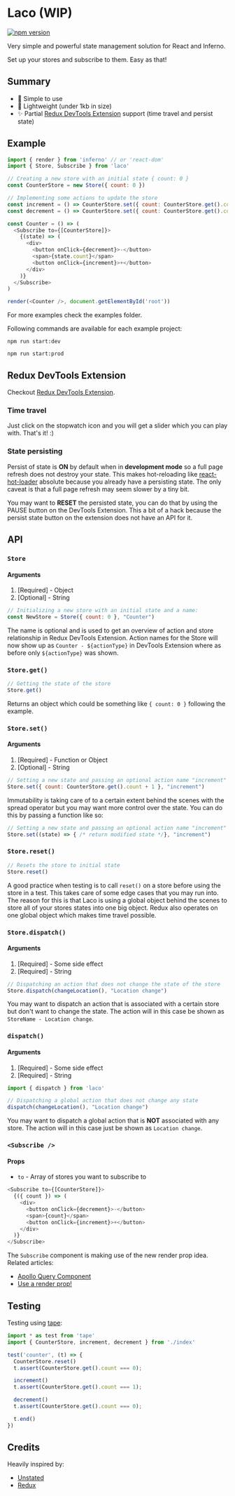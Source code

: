 # Laco (WIP)
[![npm version](https://badge.fury.io/js/laco.svg)](https://badge.fury.io/js/laco)

Very simple and powerful state management solution for React and Inferno.

Set up your stores and subscribe to them. Easy as that!

## Summary
- :rocket: Simple to use
- :tada: Lightweight (under 1kb in size)
- :sparkles: Partial [Redux DevTools Extension](https://github.com/zalmoxisus/redux-devtools-extension) support (time travel and persist state)

## Example
```javascript
import { render } from 'inferno' // or 'react-dom'
import { Store, Subscribe } from 'laco'

// Creating a new store with an initial state { count: 0 }
const CounterStore = new Store({ count: 0 })

// Implementing some actions to update the store
const increment = () => CounterStore.set({ count: CounterStore.get().count + 1 })
const decrement = () => CounterStore.set({ count: CounterStore.get().count - 1 })

const Counter = () => (
  <Subscribe to={[CounterStore]}>
    {(state) => (
      <div>
        <button onClick={decrement}>-</button>
        <span>{state.count}</span>
        <button onClick={increment}>+</button>
      </div>
    )}
  </Subscribe>
)

render(<Counter />, document.getElementById('root'))
```

For more examples check the examples folder.

Following commands are available for each example project:

`npm run start:dev`

`npm run start:prod`

## Redux DevTools Extension
Checkout [Redux DevTools Extension](https://github.com/zalmoxisus/redux-devtools-extension).
### Time travel
Just click on the stopwatch icon and you will get a slider which you can play with.
That's it! :)

### State persisting
Persist of state is **ON** by default when in **development mode** so a full page refresh does not destroy your state. This makes hot-reloading like [react-hot-loader](https://github.com/gaearon/react-hot-loader) absolute because you already have a persisting state. The only caveat is that a full page refresh may seem slower by a tiny bit.

You may want to **RESET** the persisted state, you can do that by using the PAUSE button on the DevTools Extension. This a bit of a hack because the persist state button on the extension does not have an API for it.

## API
### `Store`
#### Arguments
1. [Required] - Object
2. [Optional] - String
```javascript
// Initializing a new store with an initial state and a name:
const NewStore = Store({ count: 0 }, "Counter")
```
The name is optional and is used to get an overview of action and store relationship in Redux DevTools Extension. Action names for the Store will now show up as `Counter - ${actionType}` in DevTools Extension where as before only `${actionType}` was shown.

### `Store.get()`
```javascript
// Getting the state of the store
Store.get()
```
Returns an object which could be something like `{ count: 0 }` following the example.

### `Store.set()`
#### Arguments
1. [Required] - Function or Object
2. [Optional] - String
```javascript
// Setting a new state and passing an optional action name "increment"
Store.set({ count: CounterStore.get().count + 1 }, "increment")
```
Immutability is taking care of to a certain extent behind the scenes with the spread operator but you may want more control over the state. You can do this by passing a function like so:
```javascript
// Setting a new state and passing an optional action name "increment"
Store.set((state) => { /* return modified state */}, "increment")
```

### `Store.reset()`
```javascript
// Resets the store to initial state
Store.reset()
```
A good practice when testing is to call `reset()` on a store before using the store in a test. This takes care of some edge cases that you may run into. The reason for this is that Laco is using a global object behind the scenes to store all of your stores states into one big object. Redux also operates on one global object which makes time travel possible.

### `Store.dispatch()`
#### Arguments
1. [Required] - Some side effect
2. [Required] - String
```javascript
// Dispatching an action that does not change the state of the store
Store.dispatch(changeLocation(), "Location change")
```
You may want to dispatch an action that is associated with a certain store but don't want to change the state. The action will in this case be shown as `StoreName - Location change`.

### `dispatch()`
#### Arguments
1. [Required] - Some side effect
2. [Required] - String
```javascript
import { dispatch } from 'laco'

// Dispatching a global action that does not change any state
dispatch(changeLocation(), "Location change")
```
You may want to dispatch a global action that is **NOT** associated with any store. The action will in this case just be shown as `Location change`.

### `<Subscribe />`
#### Props
- `to` - Array of stores you want to subscribe to
```javascript
<Subscribe to={[CounterStore]}>
  {({ count }) => (
    <div>
      <button onClick={decrement}>-</button>
      <span>{count}</span>
      <button onClick={increment}>+</button>
    </div>
  )}
</Subscribe>
```
The `Subscribe` component is making use of the new render prop idea. Related articles:
- [Apollo Query Component](https://dev-blog.apollodata.com/whats-next-for-react-apollo-4d41ba12c2cb)
- [Use a render prop!](https://cdb.reacttraining.com/use-a-render-prop-50de598f11ce)

## Testing
Testing using [tape](https://github.com/substack/tape):
```javascript
import * as test from 'tape'
import { CounterStore, increment, decrement } from './index'

test('counter', (t) => {
  CounterStore.reset()
  t.assert(CounterStore.get().count === 0);

  increment()
  t.assert(CounterStore.get().count === 1);

  decrement()
  t.assert(CounterStore.get().count === 0);

  t.end()
})
```

## Credits
Heavily inspired by:
- [Unstated](https://github.com/jamiebuilds/unstated)
- [Redux](https://github.com/reactjs/redux)
